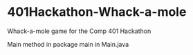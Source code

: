 # 401Hackathon-Whack-a-mole
Whack-a-mole game for the Comp 401 Hackathon


Main method in package main in Main.java
